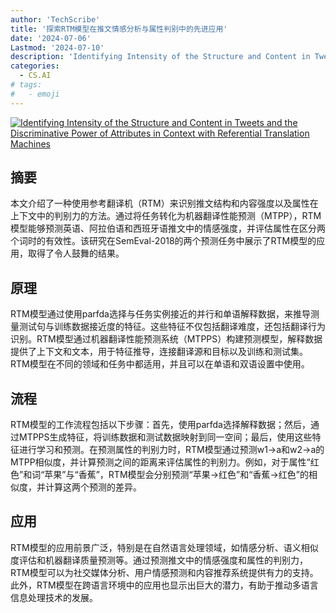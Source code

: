 ```yaml
---
author: 'TechScribe'
title: '探索RTM模型在推文情感分析与属性判别中的先进应用'
date: '2024-07-06'
Lastmod: '2024-07-10'
description: 'Identifying Intensity of the Structure and Content in Tweets and the Discriminative Power of Attributes in Context with Referential Translation Machines'
categories:
  - CS.AI
# tags:
#   - emoji
---
```


[![Identifying Intensity of the Structure and Content in Tweets and the Discriminative Power of Attributes in Context with Referential Translation Machines](https://arxiv-research-1301205113.cos.ap-guangzhou.myqcloud.com/images/2407.05154v1.pdf_0.jpg)](https://arxiv.org/abs/2407.05154v1)

## 摘要

本文介绍了一种使用参考翻译机（RTM）来识别推文结构和内容强度以及属性在上下文中的判别力的方法。通过将任务转化为机器翻译性能预测（MTPP），RTM模型能够预测英语、阿拉伯语和西班牙语推文中的情感强度，并评估属性在区分两个词时的有效性。该研究在SemEval-2018的两个预测任务中展示了RTM模型的应用，取得了令人鼓舞的结果。<!--more-->

## 原理

RTM模型通过使用parfda选择与任务实例接近的并行和单语解释数据，来推导测量测试句与训练数据接近度的特征。这些特征不仅包括翻译难度，还包括翻译行为识别。RTM模型通过机器翻译性能预测系统（MTPPS）构建预测模型，解释数据提供了上下文和文本，用于特征推导，连接翻译源和目标以及训练和测试集。RTM模型在不同的领域和任务中都适用，并且可以在单语和双语设置中使用。

## 流程

RTM模型的工作流程包括以下步骤：首先，使用parfda选择解释数据；然后，通过MTPPS生成特征，将训练数据和测试数据映射到同一空间；最后，使用这些特征进行学习和预测。在预测属性的判别力时，RTM模型通过预测w1→a和w2→a的MTPP相似度，并计算预测之间的距离来评估属性的判别力。例如，对于属性“红色”和词“苹果”与“香蕉”，RTM模型会分别预测“苹果→红色”和“香蕉→红色”的相似度，并计算这两个预测的差异。

## 应用

RTM模型的应用前景广泛，特别是在自然语言处理领域，如情感分析、语义相似度评估和机器翻译质量预测等。通过预测推文中的情感强度和属性的判别力，RTM模型可以为社交媒体分析、用户情感预测和内容推荐系统提供有力的支持。此外，RTM模型在跨语言环境中的应用也显示出巨大的潜力，有助于推动多语言信息处理技术的发展。